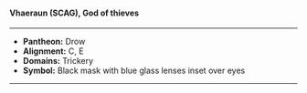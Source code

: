 #### Vhaeraun (SCAG), God of thieves
___

- **Pantheon:** Drow
- **Alignment:** C, E
- **Domains:** Trickery
- **Symbol:** Black mask with blue glass lenses inset over eyes
___

